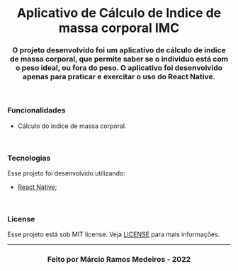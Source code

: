 <h1 align="center"> 
  Aplicativo de Cálculo de Indice de massa corporal IMC
</h1>

<h3 align="center">
 O projeto desenvolvido foi um aplicativo de cálculo de indice de massa corporal, que permite saber se o individuo está com o peso ideal, ou fora do peso. O aplicativo foi desenvolvido apenas para praticar e exercitar o uso do React Native.
</h3>

<br>

### Funcionalidades

- Cálculo do indice de massa corporal. 

<br>

### Tecnologias 

Esse projeto foi desenvolvido utilizando:

-  [React Native](https://reactnative.dev/);
<br>

### License
Esse projeto está sob MIT license. Veja [LICENSE](https://github.com/belapferreira/conceitos-react-native/blob/master/LICENSE) para mais informações.

---
<h3 align="center">
 Feito por Márcio Ramos Medeiros - 2022
 </h3>